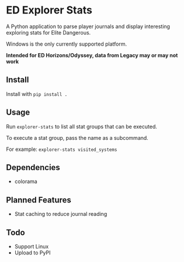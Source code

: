# ED Explorer Stats

A Python application to parse player journals and display interesting exploring stats for Elite Dangerous.

Windows is the only currently supported platform.

**Intended for ED Horizons/Odyssey, data from Legacy may or may not work**

## Install

Install with `pip install .`

## Usage

Run `explorer-stats` to list all stat groups that can be executed.

To execute a stat group, pass the name as a subcommand.

For example: `explorer-stats visited_systems`

## Dependencies

* colorama

## Planned Features
* Stat caching to reduce journal reading

## Todo
* Support Linux
* Upload to PyPI